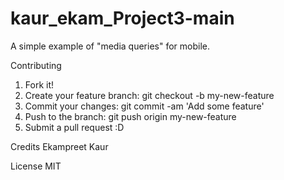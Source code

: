 # kaur_ekam_Project3-main
A simple example of "media queries" for mobile. 

Contributing
1. Fork it!
2. Create your feature branch: git checkout -b my-new-feature
3. Commit your changes: git commit -am 'Add some feature'
4. Push to the branch: git push origin my-new-feature
5. Submit a pull request :D

Credits
Ekampreet Kaur

License
MIT